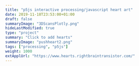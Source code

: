 ```yaml
---
title: "p5js interactive processing/javascript heart art"
date: 2019-11-18T23:53:00+01:00
draft: false
summaryImage: "3DScansPlotly.png"
hideLastModified: true
type: "project"
summary: "Click to add hearts"
summaryImage: "pushheart2.png"
tags: ["processing", "p5js"]
weight: 1000
extApplUrl: "https://www.hearts.rightbraintransistor.com/"
---
```



